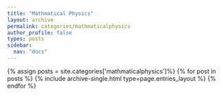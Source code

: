 ```yaml
---
title: "Mathmatical Physics"
layout: archive
permalink: categories/mathmaticalphysics
author_profile: false
types: posts
sidebar:
  nav: "docs"
---
```


{% assign posts = site.categories['mathmaticalphysics']%}
{% for post in posts %}
  {% include archive-single.html type=page.entries_layout %}
{% endfor %}